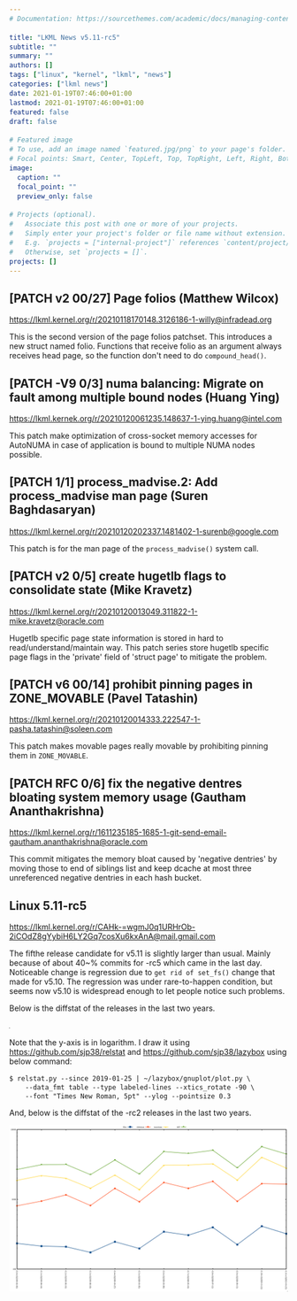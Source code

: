 ```yaml
---
# Documentation: https://sourcethemes.com/academic/docs/managing-content/

title: "LKML News v5.11-rc5"
subtitle: ""
summary: ""
authors: []
tags: ["linux", "kernel", "lkml", "news"]
categories: ["lkml news"]
date: 2021-01-19T07:46:00+01:00
lastmod: 2021-01-19T07:46:00+01:00
featured: false
draft: false

# Featured image
# To use, add an image named `featured.jpg/png` to your page's folder.
# Focal points: Smart, Center, TopLeft, Top, TopRight, Left, Right, BottomLeft, Bottom, BottomRight.
image:
  caption: ""
  focal_point: ""
  preview_only: false

# Projects (optional).
#   Associate this post with one or more of your projects.
#   Simply enter your project's folder or file name without extension.
#   E.g. `projects = ["internal-project"]` references `content/project/deep-learning/index.md`.
#   Otherwise, set `projects = []`.
projects: []
---
```


[PATCH v2 00/27] Page folios (Matthew Wilcox)
---------------------------------------------

https://lkml.kernel.org/r/20210118170148.3126186-1-willy@infradead.org

This is the second version of the page folios patchset.  This introduces a new
struct named folio.  Functions that receive folio as an argument always
receives head page, so the function don't need to do ``compound_head()``.


[PATCH -V9 0/3] numa balancing: Migrate on fault among multiple bound nodes (Huang Ying)
----------------------------------------------------------------------------------------

https://lkml.kernek.org/r/20210120061235.148637-1-ying.huang@intel.com

This patch make optimization of cross-socket memory accesses for AutoNUMA in
case of application is bound to multiple NUMA nodes possible.


[PATCH 1/1] process_madvise.2: Add process_madvise man page (Suren Baghdasaryan)
--------------------------------------------------------------------------------

https://lkml.kernel.org/r/20210120202337.1481402-1-surenb@google.com

This patch is for the man page of the `process_madvise()` system call.


[PATCH v2 0/5] create hugetlb flags to consolidate state (Mike Kravetz)
-----------------------------------------------------------------------

https://lkml.kernel.org/r/20210120013049.311822-1-mike.kravetz@oracle.com

Hugetlb specific page state information is stored in hard to
read/understand/maintain way.  This patch series store hugetlb specific page
flags in the 'private' field of 'struct page' to mitigate the problem.


[PATCH v6 00/14] prohibit pinning pages in ZONE_MOVABLE (Pavel Tatashin)
------------------------------------------------------------------------

https://lkml.kernel.org/r/20210120014333.222547-1-pasha.tatashin@soleen.com

This patch makes movable pages really movable by prohibiting pinning them in
`ZONE_MOVABLE`.


[PATCH RFC 0/6] fix the negative dentres bloating system memory usage (Gautham Ananthakrishna)
----------------------------------------------------------------------------------------------

https://lkml.kernel.org/r/1611235185-1685-1-git-send-email-gautham.ananthakrishna@oracle.com

This commit mitigates the memory bloat caused by 'negative dentries' by moving
those to end of siblings list and keep dcache at most three unreferenced
negative dentries in each hash bucket.


Linux 5.11-rc5
--------------

https://lkml.kernel.org/r/CAHk-=wgmJ0q1URHrOb-2iCOdZ8gYybiH6LY2Gq7cosXu6kxAnA@mail.gmail.com

The fifthe release candidate for v5.11 is slightly larger than usual.  Mainly
because of about 40~\% commits for -rc5 which came in the last day.  Noticeable
change is regression due to `get rid of set_fs()` change that made for v5.10.
The regression was under rare-to-happen condition, but seems now v5.10 is
widespread enough to let people notice such problems.

Below is the diffstat of the releases in the last two years.

![Kernel release stat](/img/kernel_release_stat/v5.0-rc5..v5.11-rc5.png)

Note that the y-axis is in logarithm.  I draw it using
https://github.com/sjp38/relstat and https://github.com/sjp38/lazybox using
below command:

    $ relstat.py --since 2019-01-25 | ~/lazybox/gnuplot/plot.py \
	    --data_fmt table --type labeled-lines --xtics_rotate -90 \
	    --font "Times New Roman, 5pt" --ylog --pointsize 0.3


And, below is the diffstat of the -rc2 releases in the last two years.

![rc2 release stat](/img/kernel_release_stat/v5.11-rc5-only.png)
